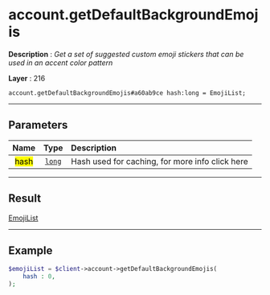 # account.getDefaultBackgroundEmojis

**Description** : *Get a set of suggested custom emoji stickers that can be used in an accent color pattern*

**Layer** : 216

```tl
account.getDefaultBackgroundEmojis#a60ab9ce hash:long = EmojiList;
```

---

## Parameters

| Name | Type | Description |
| :---: | :---: | :--- |
| <mark>hash</mark> | [`long`](type/long) | Hash used for caching, for more info click here |

---

## Result

[EmojiList](type/EmojiList)

---

## Example

```php
$emojiList = $client->account->getDefaultBackgroundEmojis(
	hash : 0,
);
```
